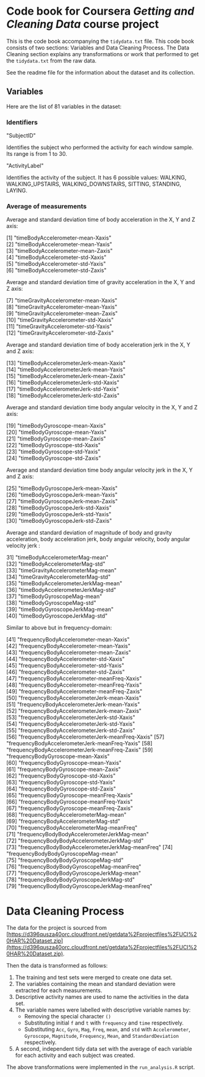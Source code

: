 # Code book for Coursera *Getting and Cleaning Data* course project

This is the code book accompanying the `tidydata.txt` file. This code book consists of two sections: Variables and Data Cleaning Process. The Data Cleaning section explains any transformations or work that performed to get the `tidydata.txt` from the raw data.

See the readme file for the information about the dataset and its collection.

## Variables
Here are the list of 81 variables in the dataset:

### Identifiers

"SubjectID"

Identifies the subject who performed the activity for each window sample. Its range is from 1 to 30. 

"ActivityLabel"

Identifies the activity of the subject. It has 6 possible values: WALKING, WALKING_UPSTAIRS, WALKING_DOWNSTAIRS, SITTING, STANDING, LAYING.

### Average of measurements

Average and standard deviation time of body acceleration in the X, Y and Z axis:

 [1] "timeBodyAccelerometer-mean-Xaxis"              
 [2] "timeBodyAccelerometer-mean-Yaxis"              
 [3] "timeBodyAccelerometer-mean-Zaxis"              
 [4] "timeBodyAccelerometer-std-Xaxis"               
 [5] "timeBodyAccelerometer-std-Yaxis"               
 [6] "timeBodyAccelerometer-std-Zaxis"               
 
 Average and standard deviation time of gravity acceleration in the X, Y and Z axis:
 
 [7] "timeGravityAccelerometer-mean-Xaxis"           
 [8] "timeGravityAccelerometer-mean-Yaxis"           
 [9] "timeGravityAccelerometer-mean-Zaxis"           
[10] "timeGravityAccelerometer-std-Xaxis"            
[11] "timeGravityAccelerometer-std-Yaxis"            
[12] "timeGravityAccelerometer-std-Zaxis"     

Average and standard deviation time of body acceleration jerk in the X, Y and Z axis:

[13] "timeBodyAccelerometerJerk-mean-Xaxis"          
[14] "timeBodyAccelerometerJerk-mean-Yaxis"          
[15] "timeBodyAccelerometerJerk-mean-Zaxis"          
[16] "timeBodyAccelerometerJerk-std-Xaxis"           
[17] "timeBodyAccelerometerJerk-std-Yaxis"           
[18] "timeBodyAccelerometerJerk-std-Zaxis" 

Average and standard deviation time body angular velocity in the X, Y and Z axis:

[19] "timeBodyGyroscope-mean-Xaxis"                  
[20] "timeBodyGyroscope-mean-Yaxis"                  
[21] "timeBodyGyroscope-mean-Zaxis"                  
[22] "timeBodyGyroscope-std-Xaxis"                   
[23] "timeBodyGyroscope-std-Yaxis"                   
[24] "timeBodyGyroscope-std-Zaxis" 

Average and standard deviation time body angular velocity jerk in the X, Y and Z axis:

[25] "timeBodyGyroscopeJerk-mean-Xaxis"              
[26] "timeBodyGyroscopeJerk-mean-Yaxis"              
[27] "timeBodyGyroscopeJerk-mean-Zaxis"              
[28] "timeBodyGyroscopeJerk-std-Xaxis"               
[29] "timeBodyGyroscopeJerk-std-Yaxis"               
[30] "timeBodyGyroscopeJerk-std-Zaxis"  

Average and standard deviation of magnitude of body and gravity acceleration, body acceleration jerk, body angular velocity, body angular velocity jerk :

31] "timeBodyAccelerometerMag-mean"                 
[32] "timeBodyAccelerometerMag-std"                  
[33] "timeGravityAccelerometerMag-mean"              
[34] "timeGravityAccelerometerMag-std"               
[35] "timeBodyAccelerometerJerkMag-mean"             
[36] "timeBodyAccelerometerJerkMag-std"              
[37] "timeBodyGyroscopeMag-mean"                     
[38] "timeBodyGyroscopeMag-std"                      
[39] "timeBodyGyroscopeJerkMag-mean"                 
[40] "timeBodyGyroscopeJerkMag-std"     

Similar to above but in frequency-domain:

[41] "frequencyBodyAccelerometer-mean-Xaxis"         
[42] "frequencyBodyAccelerometer-mean-Yaxis"         
[43] "frequencyBodyAccelerometer-mean-Zaxis"         
[44] "frequencyBodyAccelerometer-std-Xaxis"          
[45] "frequencyBodyAccelerometer-std-Yaxis"          
[46] "frequencyBodyAccelerometer-std-Zaxis"          
[47] "frequencyBodyAccelerometer-meanFreq-Xaxis"     
[48] "frequencyBodyAccelerometer-meanFreq-Yaxis"     
[49] "frequencyBodyAccelerometer-meanFreq-Zaxis"     
[50] "frequencyBodyAccelerometerJerk-mean-Xaxis"     
[51] "frequencyBodyAccelerometerJerk-mean-Yaxis"     
[52] "frequencyBodyAccelerometerJerk-mean-Zaxis"     
[53] "frequencyBodyAccelerometerJerk-std-Xaxis"      
[54] "frequencyBodyAccelerometerJerk-std-Yaxis"      
[55] "frequencyBodyAccelerometerJerk-std-Zaxis"      
[56] "frequencyBodyAccelerometerJerk-meanFreq-Xaxis" 
[57] "frequencyBodyAccelerometerJerk-meanFreq-Yaxis" 
[58] "frequencyBodyAccelerometerJerk-meanFreq-Zaxis" 
[59] "frequencyBodyGyroscope-mean-Xaxis"             
[60] "frequencyBodyGyroscope-mean-Yaxis"             
[61] "frequencyBodyGyroscope-mean-Zaxis"             
[62] "frequencyBodyGyroscope-std-Xaxis"              
[63] "frequencyBodyGyroscope-std-Yaxis"              
[64] "frequencyBodyGyroscope-std-Zaxis"              
[65] "frequencyBodyGyroscope-meanFreq-Xaxis"         
[66] "frequencyBodyGyroscope-meanFreq-Yaxis"         
[67] "frequencyBodyGyroscope-meanFreq-Zaxis"         
[68] "frequencyBodyAccelerometerMag-mean"            
[69] "frequencyBodyAccelerometerMag-std"             
[70] "frequencyBodyAccelerometerMag-meanFreq"        
[71] "frequencyBodyBodyAccelerometerJerkMag-mean"    
[72] "frequencyBodyBodyAccelerometerJerkMag-std"     
[73] "frequencyBodyBodyAccelerometerJerkMag-meanFreq"
[74] "frequencyBodyBodyGyroscopeMag-mean"            
[75] "frequencyBodyBodyGyroscopeMag-std"             
[76] "frequencyBodyBodyGyroscopeMag-meanFreq"        
[77] "frequencyBodyBodyGyroscopeJerkMag-mean"        
[78] "frequencyBodyBodyGyroscopeJerkMag-std"         
[79] "frequencyBodyBodyGyroscopeJerkMag-meanFreq"

# Data Cleaning Process

The data for the project is sourced from [https://d396qusza40orc.cloudfront.net/getdata%2Fprojectfiles%2FUCI%20HAR%20Dataset.zip](https://d396qusza40orc.cloudfront.net/getdata%2Fprojectfiles%2FUCI%20HAR%20Dataset.zip).

Then the data is transformed as follows:

1. The training and test sets were merged to create one data set.
1. The variables containing the mean and standard deviation were extracted for each measurements.
1. Descriptive activity names are used to name the activities in the data set.
1. The variable names were labelled with descriptive variable names by:
	- Removing the special character `()`
	- Substituting initial `f` and `t` with `frequency` and `time` respectively.
	- Substituting `Acc`, `Gyro`, `Mag`, `Freq`, `mean`, and `std` with `Accelerometer`, `Gyroscope`, `Magnitude`, `Frequency`, `Mean`, and `StandardDeviation` respectively.
1. A second, independent tidy data set with the average of each variable for each activity and each subject was created.

The above transformations were implemented in the `run_analysis.R` script.
